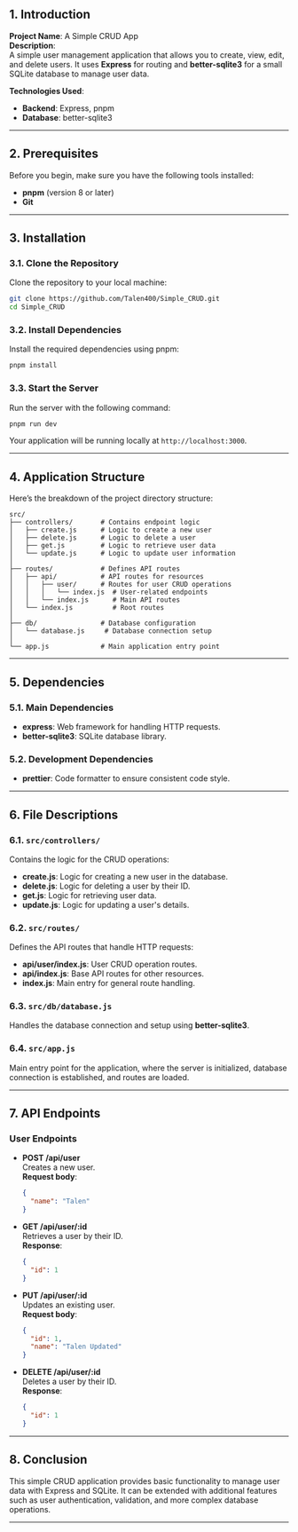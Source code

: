 ## **1. Introduction**

**Project Name**: A Simple CRUD App  
**Description**:  
A simple user management application that allows you to create, view, edit, and delete users. It uses **Express** for routing and **better-sqlite3** for a small SQLite database to manage user data.  

**Technologies Used**:  
- **Backend**: Express, pnpm  
- **Database**: better-sqlite3  

---

## **2. Prerequisites**

Before you begin, make sure you have the following tools installed:

- **pnpm** (version 8 or later)
- **Git**

---

## **3. Installation**

### **3.1. Clone the Repository**

Clone the repository to your local machine:

```bash
git clone https://github.com/Talen400/Simple_CRUD.git
cd Simple_CRUD
```

### **3.2. Install Dependencies**

Install the required dependencies using pnpm:

```bash
pnpm install
```

### **3.3. Start the Server**

Run the server with the following command:

```bash
pnpm run dev
```

Your application will be running locally at `http://localhost:3000`.

---

## **4. Application Structure**

Here’s the breakdown of the project directory structure:

```plaintext
src/
├── controllers/       # Contains endpoint logic
│   ├── create.js      # Logic to create a new user
│   ├── delete.js      # Logic to delete a user
│   ├── get.js         # Logic to retrieve user data
│   └── update.js      # Logic to update user information
│
├── routes/            # Defines API routes
│   ├── api/           # API routes for resources
│   │   ├── user/      # Routes for user CRUD operations
│   │   │   └── index.js  # User-related endpoints
│   │   └── index.js      # Main API routes
│   └── index.js          # Root routes
│
├── db/                # Database configuration
│   └── database.js     # Database connection setup
│
└── app.js             # Main application entry point
```

---

## **5. Dependencies**

### **5.1. Main Dependencies**

- **express**: Web framework for handling HTTP requests.
- **better-sqlite3**: SQLite database library.

### **5.2. Development Dependencies**

- **prettier**: Code formatter to ensure consistent code style.

---

## **6. File Descriptions**

### **6.1. `src/controllers/`**

Contains the logic for the CRUD operations:

- **create.js**: Logic for creating a new user in the database.
- **delete.js**: Logic for deleting a user by their ID.
- **get.js**: Logic for retrieving user data.
- **update.js**: Logic for updating a user's details.

### **6.2. `src/routes/`**

Defines the API routes that handle HTTP requests:

- **api/user/index.js**: User CRUD operation routes.
- **api/index.js**: Base API routes for other resources.
- **index.js**: Main entry for general route handling.

### **6.3. `src/db/database.js`**

Handles the database connection and setup using **better-sqlite3**.

### **6.4. `src/app.js`**

Main entry point for the application, where the server is initialized, database connection is established, and routes are loaded.

---

## **7. API Endpoints**

### **User Endpoints**

- **POST /api/user**  
  Creates a new user.  
  **Request body**:  
  ```json
  {
    "name": "Talen"
  }
  ```

- **GET /api/user/:id**  
  Retrieves a user by their ID.  
  **Response**:  
  ```json
  {
    "id": 1
  }
  ```

- **PUT /api/user/:id**  
  Updates an existing user.  
  **Request body**:  
  ```json
  {
    "id": 1,
    "name": "Talen Updated"
  }
  ```

- **DELETE /api/user/:id**  
  Deletes a user by their ID.  
  **Response**:  
  ```json
  {
    "id": 1
  }
  ```

---

## **8. Conclusion**

This simple CRUD application provides basic functionality to manage user data with Express and SQLite. It can be extended with additional features such as user authentication, validation, and more complex database operations.

--- 